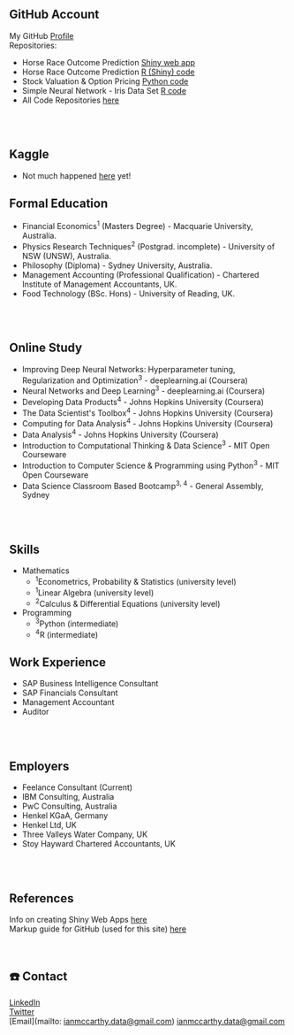 ## GitHub Account
My GitHub [Profile](https://github.com/ismccarthy)
<br>
Repositories:
  - Horse Race Outcome Prediction [Shiny web app](https://ianmccarthy.shinyapps.io/HorseRace/)
  - Horse Race Outcome Prediction [R (Shiny) code](https://github.com/ismccarthy/HorseRace_App)
  - Stock Valuation & Option Pricing [Python code](https://github.com/ismccarthy/StockValuation)
  - Simple Neural Network - Iris Data Set [R code](https://github.com/ismccarthy/IrisNeuralNetwork)
  - All Code Repositories [here](https://github.com/ismccarthy)
<br>
<br>

## Kaggle
- Not much happened [here](https://www.kaggle.com/ianmccarthy) yet!

## Formal Education
 - Financial Economics<sup>1</sup> (Masters Degree) - Macquarie University, Australia.
 - Physics Research Techniques<sup>2</sup> (Postgrad. incomplete) - University of NSW (UNSW), Australia.
 - Philosophy (Diploma) - Sydney University, Australia.
 - Management Accounting (Professional Qualification) - Chartered Institute of Management Accountants, UK.
 - Food Technology (BSc. Hons) - University of Reading, UK.
<br>
<br>

## Online Study
- Improving Deep Neural Networks: Hyperparameter tuning, Regularization and Optimization<sup>3</sup> - deeplearning.ai (Coursera)
- Neural Networks and Deep Learning<sup>3</sup> - deeplearning.ai (Coursera)
- Developing Data Products<sup>4</sup> - Johns Hopkins University (Coursera)
- The Data Scientist's Toolbox<sup>4</sup> - Johns Hopkins University (Coursera)
- Computing for Data Analysis<sup>4</sup> - Johns Hopkins University (Coursera)
- Data Analysis<sup>4</sup> - Johns Hopkins University (Coursera)
- Introduction to Computational Thinking & Data Science<sup>3</sup> - MIT Open Courseware
- Introduction to Computer Science & Programming using Python<sup>3</sup> - MIT Open Courseware
- Data Science Classroom Based Bootcamp<sup>3, 4</sup> - General Assembly, Sydney
<br>
<br>

## Skills

- Mathematics
  - <sup>1</sup>Econometrics, Probability & Statistics (university level)
  - <sup>1</sup>Linear Algebra (university level)
  - <sup>2</sup>Calculus & Differential Equations (university level)
- Programming
  - <sup>3</sup>Python (intermediate)
  - <sup>4</sup>R (intermediate)

## Work Experience
- SAP Business Intelligence Consultant
- SAP Financials Consultant
- Management Accountant
- Auditor
<br>
<br>

## Employers
- Feelance Consultant (Current)
- IBM Consulting, Australia
- PwC Consulting, Australia
- Henkel KGaA, Germany
- Henkel Ltd, UK
- Three Valleys Water Company, UK
- Stoy Hayward Chartered Accountants, UK
<br>
<br>

## References
Info on creating Shiny Web Apps [here](https://shiny.rstudio.com/)
<br>
Markup guide for GitHub (used for this site) [here](https://guides.github.com/features/mastering-markdown/)
<br>
<br>
<br>

## :telephone: Contact
[LinkedIn](https://www.linkedin.com/in/ismccarthy/)
<br>
[Twitter](https://twitter.com/iansmccarthy)
<br>
[Email](mailto: ianmccarthy.data@gmail.com) ianmccarthy.data@gmail.com
<br>
<br>
<br>
